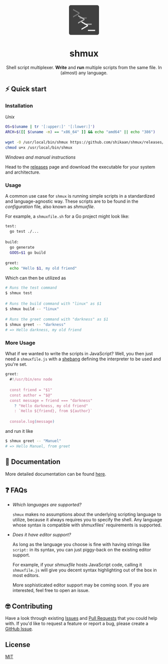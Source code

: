 <p align="center">
  <img width="96" height="96" src="./docs/96x96.png" alt="logo">
</p>

<h1 align="center">shmux</h1>

<p align="center">
Shell script multiplexer.
<b>Write</b> and <b>run</b> multiple scripts from the same file. In (almost) any language.
</p>

## ⚡️ Quick start

### Installation

_Unix_
```sh
OS=$(uname | tr '[:upper:]' '[:lower:]')
ARCH=$([[ $(uname -m) == "x86_64" ]] && echo "amd64" || echo "386")

wget -O /usr/local/bin/shmux https://github.com/shikaan/shmux/releases/latest/download/shmux-${OS}-${ARCH}
chmod u+x /usr/local/bin/shmux
```

_Windows and manual instructions_

Head to the [releases](https://github.com/shikaan/shmux/releases) page and download the executable for your system and architecture.

### Usage

A common use case for `shmux` is running simple scripts in a standardized and language-agnostic way. These scripts are to be found in the _configuration_ file, also known as _shmuxfile_.

For example, a `shmuxfile.sh` for a Go project might look like: 

```sh
test:
  go test ./...

build:
  go generate
  GOOS=$1 go build

greet:
  echo "Hello $1, my old friend"
```

Which can then be utilized as

```bash
# Runs the test command
$ shmux test

# Runs the build command with "linux" as $1
$ shmux build -- "linux"

# Runs the greet command with "darkness" as $1
$ shmux greet -- "darkness" 
# => Hello darkness, my old friend
```

### More Usage

What if we wanted to write the scripts in JavaScript? Well, you then just need a `shmuxfile.js` with a [shebang](https://en.wikipedia.org/wiki/Shebang_(Unix)) defining the interpreter to be used and you're set.

```js
greet:
  #!/usr/bin/env node

  const friend = "$1"
  const author = "$@"
  const message = friend === "darkness" 
    ? "Hello darkness, my old friend"
    : `Hello ${friend}, from ${author}`
  
  console.log(message)
```

and run it like

```bash
$ shmux greet -- "Manuel"
# => Hello Manuel, from greet
```

## 📄 Documentation

More detailed documentation can be found [here](./docs/docs.md).

## ❓ FAQs

* _Which languages are supported?_
  
  `shmux` makes no assumptions about the underlying scripting language to utilize, because it always requires you to specify the shell. Any language whose syntax is compatible with shmuxfiles' requirements is supported.

* _Does it have editor support?_

  As long as the language you choose is fine with having strings like `script:` in its syntax, you can just piggy-back on the existing editor support. 
  
  For example, if your _shmuxfile_ hosts JavaScript code, calling it `shmuxfile.js` will give you decent syntax highlighting out of the box in most editors.

  More sophisticated editor support may be coming soon. If you are interested, feel free to open an issue.

## 🤓 Contributing

Have a look through existing [Issues](https://github.com/shikaan/shmux/issues) and [Pull Requests](https://github.com/shikaan/shmux/pulls) that you could help with. If you'd like to request a feature or report a bug, please create a [GitHub Issue](https://github.com/shikaan/shmux/issues).

## License

[MIT](./LICENSE)